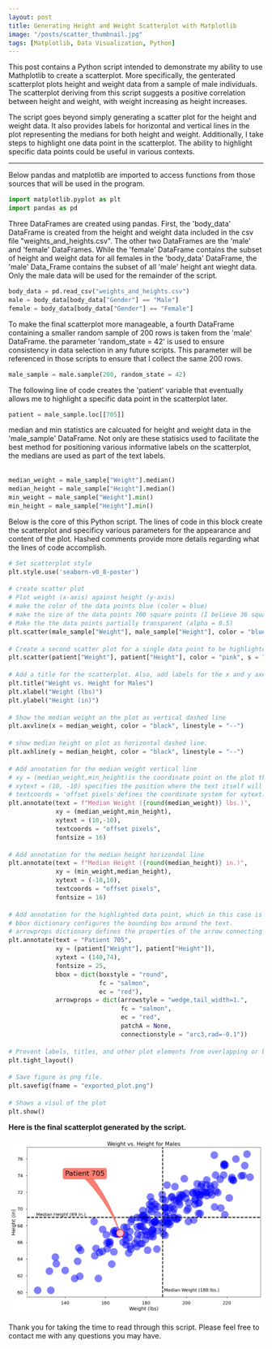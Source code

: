 ```yaml
---
layout: post
title: Generating Height and Weight Scatterplot with Matplotlib
image: "/posts/scatter_thumbnail.jpg"
tags: [Matplotlib, Data Visualization, Python]
---
```


This post contains a Python script intended to demonstrate my ability to use Mathplotlib to create a scatterplot. More specifically, the genterated scatterplot plots height and weight data from a sample of male individuals. The scatterplot deriving from this script suggests a positive correlation between height and weight, with weight increasing as height increases. 

The script goes beyond simply generating a scatter plot for the height and weight data. It also provides labels for horizontal and vertical lines in the plot representing the medians for both height and weight. Additionally, I take steps to highlight one data point in the scatterplot. The ability to highlight specific data points could be useful in various contexts. 

---

Below pandas and matplotlib are imported to access functions from those sources that will be used in the program.

```python
import matplotlib.pyplot as plt
import pandas as pd
```
Three DataFrames are created using pandas. First, the 'body_data' DataFrame is created from the height and weight data included in the csv file "weights_and_heights.csv". The other two DataFrames are the 'male' and 'female' DataFrames. While the 'female' DataFrame contains the subset of height and weight data for all females in the 'body_data' DataFrame, the 'male' Data_Frame contains the subset of all 'male' height ant wieght data. Only the male data will be used for the remainder of the script.

```python
body_data = pd.read_csv("weights_and_heights.csv")
male = body_data[body_data["Gender"] == "Male"]
female = body_data[body_data["Gender"] == "Female"]
```
To make the final scatterplot more manageable, a fourth DataFrame containing a smaller random sample of 200 rows is taken from the 'male' DataFrame. the parameter 'random_state = 42' is used to ensure consistency in data selection in any future scripts. This parameter will be referenced in those scripts to ensure that I collect the same 200 rows. 
```python
male_sample = male.sample(200, random_state = 42)
```
The following line of code creates the 'patient' variable that eventually allows me to highlight a specific data point in the scatterplot later.

```python
patient = male_sample.loc[[705]]
```
median and min statistics are calcuated for height and weight data in the 'male_sample' DataFrame. Not only are these statisics used to facilitate the best method for positioning various informative labels on the scatterplot, the medians are used as part of the text labels. 

```python

median_weight = male_sample["Weight"].median()
median_height = male_sample["Height"].median()
min_weight = male_sample["Weight"].min()
min_height = male_sample["Height"].min()
```
Below is the core of this Python script. The lines of code in this block create the scatterplot and specificy various parameters for the appearance and content of the plot. Hashed comments provide more details regarding what the lines of code accomplish. 
```python
# Set scatterplot style
plt.style.use('seaborn-v0_8-poster')

# create scatter plot
# Plot weight (x-axis) against height (y-axis)
# make the color of the data points blue (coler = blue)
# make the size of the data points 700 square points (I believe 36 square points is standard)
# Make the the data points partially transparent (alpha = 0.5)
plt.scatter(male_sample["Weight"], male_sample["Height"], color = "blue", s = 700, alpha = 0.5)

# Create a second scatter plot for a single data point to be highlighted. This is done second to overlay it over the first scatterplot 
plt.scatter(patient["Weight"], patient["Height"], color = "pink", s = 700, alpha = 1.0, edgecolor = "red", linewidths = 2)

# Add a title for the scatterplot. Also, add labels for the x and y axes.
plt.title("Weight vs. Height for Males")
plt.xlabel("Weight (lbs)")
plt.ylabel("Height (in)")

# Show the median weight on the plot as vertical dashed line
plt.axvline(x = median_weight, color = "black", linestyle = "--")

# show median height on plot as horizontal dashed line. 
plt.axhline(y = median_height, color = "black", linestyle = "--")
 
# Add annotation for the median weight vertical line
# xy = (median_weight,min_height)is the coordinate point on the plot that the annotation is "anchored" to, using the plot's data coordinates. In this case, the annotation is pointing to the point with x-coordinate median_weight and y-coordinate min_height
# xytext = (10, -10) specifies the position where the text itself will appear, relative to the xy point. It's an offset from the xy point in the textcoords coordinate system.
# textcoords = 'offset pixels'defines the coordinate system for xytext. By setting it to 'offset pixels', the (10, -10) tuple means the text will be placed 10 pixels to the right and 10 pixels down from the xy point.
plt.annotate(text = f"Median Weight ({round(median_weight)} lbs.)", 
             xy = (median_weight,min_height), 
             xytext = (10,-10), 
             textcoords = "offset pixels", 
             fontsize = 16)

# Add annotation for the median height horizondal line
plt.annotate(text = f"Median Height ({round(median_height)} in.)", 
             xy = (min_weight,median_height), 
             xytext = (-10,10), 
             textcoords = "offset pixels", 
             fontsize = 16)

# Add annotation for the highlighted data point, which in this case is I am calling a medical patient
# bbox dictionary configures the bounding box around the text.
# arrowprops dictionary defines the properties of the arrow connecting the text box to the xy point
plt.annotate(text = "Patient 705",
             xy = (patient["Weight"], patient["Height"]),
             xytext = (140,74),
             fontsize = 25,
             bbox = dict(boxstyle = "round",
                         fc = "salmon",
                         ec = "red"),
             arrowprops = dict(arrowstyle = "wedge,tail_width=1.",
                               fc = "salmon",
                               ec = "red",
                               patchA = None,
                               connectionstyle = "arc3,rad=-0.1"))

# Prevent labels, titles, and other plot elements from overlapping or being clipped by adjusting the layot.  
plt.tight_layout()

# Save figure as png file. 
plt.savefig(fname = "exported_plot.png")

# Shows a visul of the plot
plt.show()

```
**Here is the final scatterplot generated by the script.** 

![alt text](/img/posts/height_weight_scatterplot.jpg "Scatter Plot of Male Weight and Height Data")

Thank you for taking the time to read through this script. Please feel free to contact me with any questions you may have.



